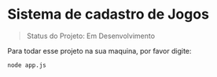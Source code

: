 <h1>Sistema de cadastro de Jogos</h1>

> Status do Projeto: Em Desenvolvimento

Para todar esse projeto na sua maquina, por favor digite: 




```
node app.js
```
